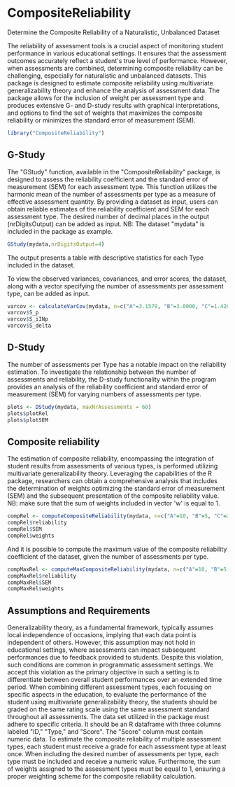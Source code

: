 # CompositeReliability
Determine the Composite Reliability of a Naturalistic, Unbalanced Dataset

The reliability of assessment tools is a crucial aspect of monitoring student performance in various educational settings. It ensures that the assessment outcomes accurately reflect a student's true level of performance. However, when assessments are combined, determining composite reliability can be challenging, especially for naturalistic and unbalanced datasets. This package is designed to estimate composite reliability using multivariate generalizability theory and enhance the analysis of assessment data. The package allows for the inclusion of weight per assessment type and produces extensive G- and D-study results with graphical interpretations, and options to find the set of weights that maximizes the composite reliability or minimizes the standard error of measurement (SEM).

```R
library("CompositeReliability") 
```

## G-Study
The "GStudy" function, available in the "CompositeReliability" package, is designed to assess the reliability coefficient and the standard error of measurement (SEM) for each assessment type. This function utilizes the harmonic mean of the number of assessments per type as a measure of effective assessment quantity. By providing a dataset as input, users can obtain reliable estimates of the reliability coefficient and SEM for each assessment type. The desired number of decimal places in the output (nrDigitsOutput) can be added as input. NB: The dataset "mydata" is included in the package as example.

```R
GStudy(mydata,nrDigitsOutput=4)
```

The output presents a table with descriptive statistics for each Type included in the dataset.

To view the observed variances, covariances, and error scores, the dataset, along with a vector specifying the number of assessments per assessment type, can be added as input.

```R
varcov <- calculateVarCov(mydata, n=c("A"=3.1579, "B"=3.0000, "C"=1.4286))
varcov$S_p
varcov$S_iINp
varcov$S_delta
```

## D-Study
The number of assessments per Type has a notable impact on the reliability estimation. To investigate the relationship between the number of assessments and reliability, the D-study functionality within the program provides an analysis of the reliability coefficient and standard error of measurement (SEM) for varying numbers of assessments per type.

```R
plots <- DStudy(mydata, maxNrAssessments = 60)
plots$plotRel
plots$plotSEM
```

## Composite reliability
The estimation of composite reliability, encompassing the integration of student results from assessments of various types, is performed utilizing multivariate generalizability theory. Leveraging the capabilities of the R package, researchers can obtain a comprehensive analysis that includes the determination of weights optimizing the standard error of measurement (SEM) and the subsequent presentation of the composite reliability value.
NB: make sure that the sum of weights included in vector 'w' is equal to 1.

```R
compRel <- computeCompositeReliability(mydata, n=c("A"=10, "B"=5, "C"=2), w=c("A"=1/3,"B"=1/3, "C"=1/3), optimizeSEM=TRUE)
compRel$reliability
compRel$SEM
compRel$weights
```

And it is possible to compute the maximum value of the composite reliability coefficient of the dataset, given the number of assessments per type.

```R
compMaxRel <- computeMaxCompositeReliability(mydata, n=c("A"=10, "B"=5, "C"=2))
compMaxRel$reliability
compMaxRel$SEM
compMaxRel$weights
```

## Assumptions and Requirements
Generalizability theory, as a fundamental framework, typically assumes local independence of occasions, implying that each data point is independent of others. However, this assumption may not hold in educational settings, where assessments can impact subsequent performances due to feedback provided to students. Despite this violation, such conditions are common in programmatic assessment settings. We accept this violation as the primary objective in such a setting is to differentiate between overall student performances over an extended time period.
When combining different assessment types, each focusing on specific aspects in the education, to evaluate the performance of the student using multivariate generalizability theory, the students should be graded on the same rating scale using the same assessment standard throughout all assessments.
The data set utilized in the package must adhere to specific criteria. It should be an R dataframe with three columns labeled "ID," "Type," and "Score". The "Score" column must contain numeric data. To estimate the composite reliability of multiple assessment types, each student must receive a grade for each assessment type at least once. When including the desired number of assessments per type, each type must be included and receive a numeric value. Furthermore, the sum of weights assigned to the assessment types must be equal to 1, ensuring a proper weighting scheme for the composite reliability calculation.
